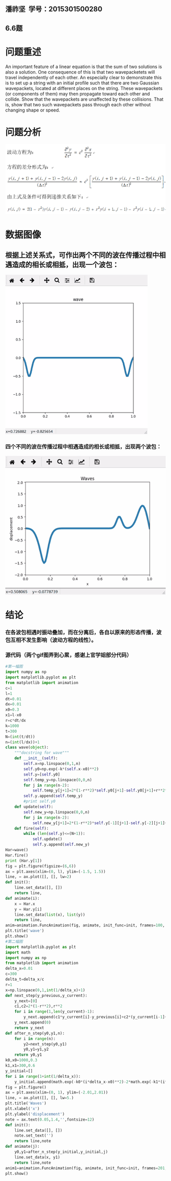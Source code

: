 ## 潘祚坚  学号：2015301500280
## 6.6题
# 问题重述
An important feature of a linear equation is that the sum of two solutions is also a solution. One consequence of this is that two wavepacketets will travel independently of each other. An especially clear to demonstrate this is to set up a string with an initial profile such that there are two Gaussian wavepackets, located at different places on the string. These wavepackets (or components of them) may then propagate toward each other and collide. Show that the wavepackets are unaffected by these collisions. That is, show that two such wavepackets pass through each other without changing shape or speed.
# 问题分析
![picture1](https://github.com/paaaaaan/Computational_physics_2015301500280/blob/12.0/analysis.png)
# 数据图像

## 根据上述关系式，可作出两个不同的波在传播过程中相遇造成的相长或相抵，出现一个波包：

![picture2](https://github.com/paaaaaan/Computational_physics_2015301500280/blob/12.0/1.gif)

### 四个不同的波在传播过程中相遇造成的相长或相抵，出现两个波包：
![picture3](https://github.com/paaaaaan/Computational_physics_2015301500280/blob/12.0/2.gif)
# 结论

### 在各波包相遇时振动叠加，而在分离后，各自以原来的形态传播，波包互相不发生影响（波动方程的线性）。

### 源代码（两个gif图弄到心累，感谢上官学姐部分代码）
```python
#第一幅图
import numpy as np
import matplotlib.pyplot as plt
from matplotlib import animation
c=1
l=1
dt=0.01
dx=0.01
x0=0.3
x1=l-x0
r=c*dt/dx
k=1000
t=300
N=(int(t/dt))
n=(int(l/dx))+1
class wave(object):
    """docstring for wave"""
    def __init__(self):
        self.x=np.linspace(0,1,n)
        self.y0=np.exp(-k*(self.x-x0)**2)
        self.y=[self.y0]
        self.temp_y=np.linspace(0,0,n)
        for j in range(n-2):
            self.temp_y[j+1]=2*(1-r**2)*self.y0[j+1]-self.y0[j+1]+r**2*(self.y0[j+2]+self.y0[j])
        self.y.append(self.temp_y)
        #print self.y0
    def update(self):
        self.new_y=np.linspace(0,0,n)
        for j in range(n-2):
            self.new_y[j+1]=2*(1-r**2)*self.y[-1][j+1]-self.y[-2][j+1]+r**2*(self.y[-1][j+2]+self.y[-1][j])
    def fire(self):
        while (len(self.y)<=(N+1)):
            self.update()
            self.y.append(self.new_y)
Har=wave()
Har.fire()
print (Har.y[1])
fig = plt.figure(figsize=(6,6))
ax = plt.axes(xlim=(0, l), ylim=(-1.5, 1.5))
line, = ax.plot([], [], lw=2)
def init():  
    line.set_data([], [])  
    return line,
def animate(i):
    x = Har.x
    y = Har.y[i]
    line.set_data(list(x), list(y))   
    return line,
anim=animation.FuncAnimation(fig, animate, init_func=init, frames=100, interval=25)
plt.title('wave')
plt.show()
#第二幅图
import matplotlib.pyplot as plt
import math
import numpy as np
from matplotlib import animation
delta_x=0.01
c=300
delta_t=delta_x/c
r=1
x=np.linspace(0,1,int(1/delta_x)+1)
def next_step(y_previous,y_current):
    y_next=[0]
    c1,c2=2*(1-r**2),r**2
    for i in range(1,len(y_current)-1):
        y_next.append(c1*y_current[i]-y_previous[i]+c2*(y_current[i-1]+y_current[i+1]))
    y_next.append(0)
    return y_next
def after_n_step(y0,y1,n):
    for i in range(n):
        y2=next_step(y0,y1)
        y0,y1=y1,y2
    return y0,y1
k0,x0=1000,0.3
k1,x1=300,0.6
y_initial=[]
for i in range(1+int(1/delta_x)):
    y_initial.append(math.exp(-k0*(i*delta_x-x0)**2)-2*math.exp(-k1*(i*delta_x-x1)**2))
fig = plt.figure() 
ax = plt.axes(xlim=(0, 1), ylim=(-2.01,2.01))
line, = ax.plot([], [], lw=5.)  
plt.title('Waves')
plt.xlabel('x')
plt.ylabel('displacement')
note = ax.text(0.05,1.4,'',fontsize=12)
def init():  
    line.set_data([], []) 
    note.set_text('')
    return line,note
def animate(j):
    y0,y1=after_n_step(y_initial,y_initial,j)
    line.set_data(x, y1)
    return line,note
anim1=animation.FuncAnimation(fig, animate, init_func=init, frames=201, interval=50)
plt.show()
```
